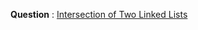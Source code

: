 **Question** : [ Intersection of Two Linked Lists](https://leetcode.com/problems/intersection-of-two-linked-lists/)